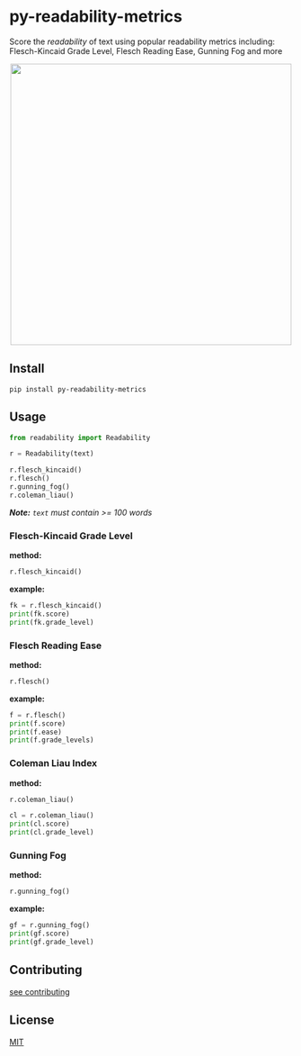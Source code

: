 # py-readability-metrics

Score the _readability_ of text using popular readability metrics including: Flesch-Kincaid Grade Level, Flesch Reading Ease, Gunning Fog and more

<p align="center">
 <img src="https://raw.githubusercontent.com/cdimascio/py-readability-metrics/master/assets/py-readability-metrics.png" width="500"></>
</p>

## Install

```shell
pip install py-readability-metrics
```

## Usage

```python
from readability import Readability

r = Readability(text)

r.flesch_kincaid()
r.flesch()
r.gunning_fog()
r.coleman_liau()
```

***Note:** `text` must contain >= 100 words*

### Flesch-Kincaid Grade Level

**method:**

```python
r.flesch_kincaid()
```

**example:**

```python
fk = r.flesch_kincaid()
print(fk.score)
print(fk.grade_level)
```


### Flesch Reading Ease

**method:**

```python
r.flesch()
```

**example:**

```python
f = r.flesch()
print(f.score)
print(f.ease)
print(f.grade_levels)
```

### Coleman Liau Index

**method:**

```python
r.coleman_liau()
```

```python
cl = r.coleman_liau()
print(cl.score)
print(cl.grade_level)
```


### Gunning Fog

**method:**

```python
r.gunning_fog()
```

**example:**

```python
gf = r.gunning_fog()
print(gf.score)
print(gf.grade_level)
```


## Contributing

[see contributing](CONTRIBUTING.md)

## License

[MIT](LICENSE)
